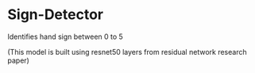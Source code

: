 # Sign-Detector
Identifies hand sign between 0 to 5

(This model is built using resnet50 layers from residual network research paper)
